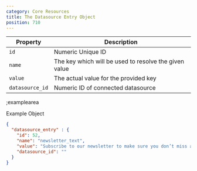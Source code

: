 ```yaml
---
category: Core Resources
title: The Datasource Entry Object
position: 710
---
```


| Property | Description |
|---|---|
| `id` | Numeric Unique ID |
| `name` | The key which will be used to resolve the given value |
| `value` | The actual value for the provided key |
| `datasource_id` | Numeric ID of connected datasource |

;examplearea

Example Object

```json
{ 
  "datasource_entry" : {
    "id": 52,
    "name": "newsletter_text",
    "value": "Subscribe to our newsletter to make sure you don’t miss anything.",
    "datasource_id": ""
  }
}
```
